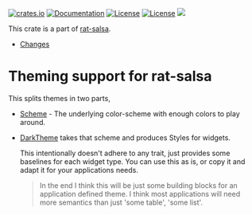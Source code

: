 [![crates.io](https://img.shields.io/crates/v/rat-theme.svg)](https://crates.io/crates/rat-theme)
[![Documentation](https://docs.rs/rat-theme/badge.svg)](https://docs.rs/rat-theme)
[![License](https://img.shields.io/badge/license-MIT-blue.svg)](https://opensource.org/licenses/MIT)
[![License](https://img.shields.io/badge/license-APACHE-blue.svg)](https://www.apache.org/licenses/LICENSE-2.0)
![](https://tokei.rs/b1/github/thscharler/rat-theme)

This crate is a part of [rat-salsa][refRatSalsa].

* [Changes](https://github.com/thscharler/rat-theme/blob/master/changes.md)

# Theming support for rat-salsa

This splits themes in two parts,

* [Scheme](crate::Scheme) - The underlying color-scheme with enough colors to play
  around.
* [DarkTheme](crate::dark_theme::DarkTheme) takes that scheme and produces Styles
  for widgets.

  This intentionally doesn't adhere to any trait, just provides some
  baselines for each widget type. You can use this as is, or copy it
  and adapt it for your applications needs.

  > In the end I think this will be just some building blocks for
  > an application defined theme. I think most applications will need
  > more semantics than just 'some table', 'some list'.

[refRatSalsa]: https://docs.rs/rat-salsa/latest/rat_salsa/

